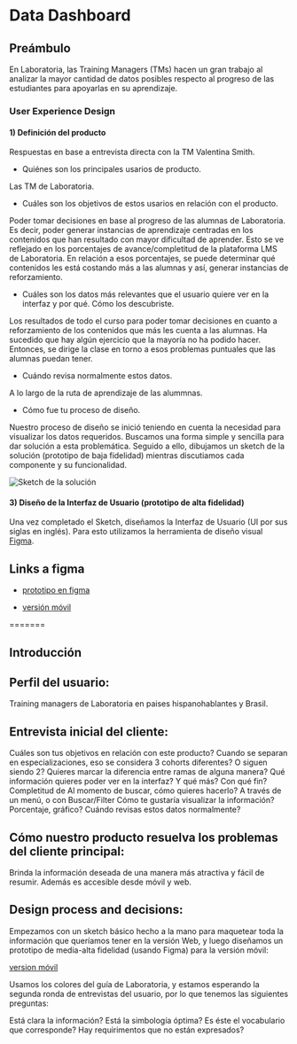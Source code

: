# Data Dashboard


## Preámbulo

En Laboratoria, las Training Managers (TMs) hacen un gran trabajo al analizar la
mayor cantidad de datos posibles respecto al progreso de las estudiantes para
apoyarlas en su aprendizaje.


### User Experience Design

#### 1) Definición del producto

Respuestas en base a entrevista directa con la TM Valentina Smith.

* Quiénes son los principales usarios de producto.

Las TM de Laboratoria.

* Cuáles son los objetivos de estos usarios en relación con el producto.

Poder tomar decisiones en base al progreso de las alumnas de Laboratoria. Es decir,
poder generar instancias de aprendizaje centradas en los contenidos que han resultado 
con mayor dificultad de aprender. Esto se ve reflejado en los porcentajes de 
avance/completitud de la plataforma LMS de Laboratoria. En relación a esos porcentajes,
se puede determinar qué contenidos les está costando más a las alumnas y así, generar instancias de reforzamiento.

* Cuáles son los datos más relevantes que el usuario quiere ver en la interfaz y
  por qué. Cómo los descubriste.

Los resultados de todo el curso para poder tomar decisiones en cuanto a reforzamiento
de los contenidos que más les cuenta a las alumnas. 
Ha sucedido que hay algún ejercicio que la mayoría no ha podido hacer. Entonces, se
dirige la clase en torno a esos problemas puntuales que las alumnas puedan tener.

* Cuándo revisa normalmente estos datos.

A lo largo de la ruta de aprendizaje de las alummnas.


* Cómo fue tu proceso de diseño.

Nuestro proceso de diseño se inició teniendo en cuenta la necesidad para visualizar los
datos requeridos. Buscamos una forma simple y sencilla para dar solución a esta problemática.
Seguido a ello, dibujamos un sketch de la solución (prototipo de baja fidelidad) mientras discutiamos cada componente y su funcionalidad.


![Sketch de la solución](sketch-solucion.jpg)


#### 3) Diseño de la Interfaz de Usuario (prototipo de alta fidelidad)

Una vez completado el Sketch, diseñamos la Interfaz de Usuario (UI por sus
siglas en inglés). Para esto utilizamos la herramienta de
diseño visual [Figma](https://www.figma.com/).



## Links a figma

* [prototipo en figma](https://www.figma.com/proto/UqXWJ2KS08huu8cFGQiHwP6R/tabla-laboratoria?scaling=min-zoom&node-id=2%3A0)

* [versión móvil](https://www.figma.com/proto/F8I0Zvd5Sdf91MK3am589kc7/mobile-version?scaling=contain&node-id=3%3A92)

=======

## Introducción

## Perfil del usuario:

Training managers de Laboratoria en paises hispanohablantes y Brasil.

## Entrevista inicial del cliente:

Cuáles son tus objetivos en relación con este producto?
Cuando se separan en especializaciones, eso se considera 3 cohorts diferentes? O siguen siendo 2? Quieres marcar la diferencia entre ramas de alguna manera?
Qué información quieres poder ver en la interfaz? Y qué más? Con qué fin?
Completitud de
Al momento de buscar, cómo quieres hacerlo? A través de un menú, o con Buscar/Filter
Cómo te gustaría visualizar la información? Porcentaje, gráfico?
Cuándo revisas estos datos normalmente?


## Cómo nuestro producto resuelva los problemas del cliente principal:

Brinda la información deseada de una manera más atractiva y fácil de resumir. Además es accesible desde móvil y web.

## Design process and decisions:

Empezamos con un sketch básico hecho a la mano para maquetear toda la información que queríamos tener en la versión Web, y luego diseñamos un prototipo de media-alta fidelidad (usando Figma) para la versión móvil:



[version móvil](https://www.figma.com/file/F8I0Zvd5Sdf91MK3am589kc7/mobile-version?node-id=10%3A88)

Usamos los colores del guía de Laboratoria, y estamos esperando la segunda ronda de entrevistas del usuario, por lo que tenemos las siguientes preguntas:

Está clara la información?
Está la simbología óptima?
Es éste el vocabulario que corresponde?
Hay requirimentos que no están expresados?

